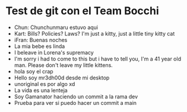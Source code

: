 # Test de git con el Team Bocchi
- Chun: Chunchunmaru estuvo aqui
- Kart: Bills? Policies? Laws? I'm just a kitty, just a little tiny kitty cat
- iFran: Buenas noches
- La mia bebe es linda
- I beleave in Lorena's supremacy
- I'm sorry i had to come to this but i have to tell you, I'm a 41 year old man. Please don't leave my little kittens.
- hola soy el crap
- Hello soy mr3dh00d desde mi desktop
- unoriginal es por algo xd
- La vida es una lenteja
- Soy Gamanator haciendo un commit a la rama dev
- Prueba para ver si puedo hacer un commit a main
